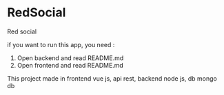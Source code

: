 # RedSocial
Red social 

if you want to run this app, you need :

1. Open backend and read README.md 
2. Open frontend and read README.md

This project made in frontend vue js, api rest, backend node js, db mongo db
